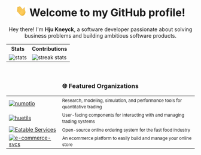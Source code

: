 <div align="center">
  <h1>
    <img src="https://github.com/huenique/huenique/blob/main/gifs/Hi.gif?raw=true" width="30" height="30" />
    Welcome to my GitHub profile!
  </h1>
  <p>
    Hey there! I'm <b>Hju Kneyck</b>, a software developer passionate about solving business problems and building ambitious software products.
  </p>

  <table>
    <tr>
      <th>Stats</th>
      <th>Contributions</th>
    </tr>
    <tr>
      <td>
        <img src="https://github-readme-stats-huenique.vercel.app/api?username=huenique&theme=midnight-purple&hide_title=true" alt="stats" />
      </td>
      <td>
        <img src="https://github-readme-streak-stats.herokuapp.com/?user=huenique&theme=midnight-purple" alt="streak stats" />
      </td>
    </tr>
  </table>

  <br>

  <h3>🌐 Featured Organizations</h3>

  <table align="center">
    <tr>
      <td>
        <a href="https://github.com/numotio" target="_blank">
          <img src="https://img.shields.io/badge/numotio-Quant%20Research%20%26%20Systems-9a00b9?style=for-the-badge&logo=github" alt="numotio" />
        </a>
      </td>
      <td>
        <small>Research, modeling, simulation, and performance tools for quantitative trading</small>
      </td>
    </tr>
    <tr>
      <td>
        <a href="https://github.com/huetils" target="_blank">
          <img src="https://img.shields.io/badge/huetils-Interfaces%20%26%20Dashboards-6f42c1?style=for-the-badge&logo=github" alt="huetils" />
        </a>
      </td>
      <td>
        <small>User-facing components for interacting with and managing trading systems</small>
      </td>
    </tr>
    <tr>
      <td>
        <a href="https://github.com/EatableSvcs" target="_blank">
          <img src="https://img.shields.io/badge/Eatable%20Services-Online%20Ordering%20System-blueviolet?style=for-the-badge&logo=github" alt="Eatable Services" />
        </a>
      </td>
      <td>
        <small>Open-source online ordering system for the fast food industry</small>
      </td>
    </tr>
    <tr>
      <td>
        <a href="https://github.com/e-commerce-svcs" target="_blank">
          <img src="https://img.shields.io/badge/E--Commerce%20Svcs-Build%20Your%20Online%20Store-blue?style=for-the-badge&logo=github" alt="e-commerce-svcs" />
        </a>
      </td>
      <td>
        <small>An ecommerce platform to easily build and manage your online store</small>
      </td>
    </tr>
  </table>
</div>
